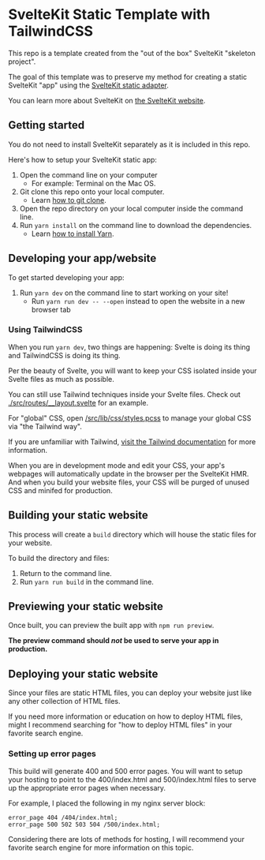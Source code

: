 # SvelteKit Static Template with TailwindCSS

This repo is a template created from the "out of the box" SvelteKit "skeleton project".

The goal of this template was to preserve my method for creating a static SvelteKit "app" using the [SvelteKit static adapter](https://github.com/sveltejs/kit/tree/master/packages/adapter-static).

You can learn more about SvelteKit on [the SvelteKit website](https://kit.svelte.dev/).

## Getting started

You do not need to install SvelteKit separately as it is included in this repo.

Here's how to setup your SvelteKit static app:

1. Open the command line on your computer
   - For example: Terminal on the Mac OS.
2. Git clone this repo onto your local computer.
   - Learn [how to git clone](https://docs.github.com/en/repositories/creating-and-managing-repositories/cloning-a-repository).
3. Open the repo directory on your local computer inside the command line.
4. Run `yarn install` on the command line to download the dependencies.
   - Learn [how to install Yarn](https://classic.yarnpkg.com/lang/en/docs/install/#mac-stable).

## Developing your app/website

To get started developing your app:

1. Run `yarn dev` on the command line to start working on your site!
   - Run `yarn run dev -- --open` instead to open the website in a new browser tab

### Using TailwindCSS

When you run `yarn dev`, two things are happening: Svelte is doing its thing and TailwindCSS is doing its thing.

Per the beauty of Svelte, you will want to keep your CSS isolated inside your Svelte files as much as possible.

You can still use Tailwind techniques inside your Svelte files. Check out [./src/routes/\_\_layout.svelte](./src/routes/__layout.svelte#L12) for an example.

For "global" CSS, open [/src/lib/css/styles.pcss](./src/lib/css/styles.pcss) to manage your global CSS via "the Tailwind way".

If you are unfamiliar with Tailwind, [visit the Tailwind documentation](https://tailwindcss.com/docs/) for more information.

When you are in development mode and edit your CSS, your app's webpages will automatically update in the browser per the SvelteKit HMR. And when you build your website files, your CSS will be purged of unused CSS and minifed for production.

## Building your static website

This process will create a `build` directory which will house the static files for your website.

To build the directory and files:

1. Return to the command line.
2. Run `yarn run build` in the command line.

## Previewing your static website

Once built, you can preview the built app with `npm run preview`.

**The preview command should _not_ be used to serve your app in production.**

## Deploying your static website

Since your files are static HTML files, you can deploy your website just like any other collection of HTML files.

If you need more information or education on how to deploy HTML files, might I recommend searching for "how to deploy HTML files" in your favorite search engine.

### Setting up error pages

This build will generate 400 and 500 error pages. You will want to setup your hosting to point to the 400/index.html and 500/index.html files to serve up the appropriate error pages when necessary.

For example, I placed the following in my nginx server block:

```
error_page 404 /404/index.html;
error_page 500 502 503 504 /500/index.html;
```

Considering there are lots of methods for hosting, I will recommend your favorite search engine for more information on this topic.
